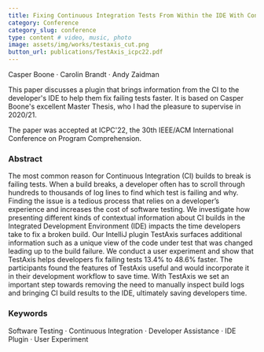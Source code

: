 ```yaml
---
title: Fixing Continuous Integration Tests From Within the IDE With Contextual Information
category: Conference
category_slug: conference
type: content # video, music, photo
image: assets/img/works/testaxis_cut.png
button_url: publications/TestAxis_icpc22.pdf
---
```


Casper Boone · Carolin Brandt · Andy Zaidman

This paper discusses a plugin that brings information from the CI to the developer's IDE to help them fix failing tests faster.
It is based on Casper Boone's excellent Master Thesis, who I had the pleasure to supervise in 2020/21.

The paper was accepted at ICPC'22, the 30th IEEE/ACM International Conference on Program Comprehension.

### Abstract
The most common reason for Continuous Integration (CI) builds to break is failing tests. When a build breaks, a developer often has to scroll through hundreds to thousands of log lines to find which test is failing and why. Finding the issue is a tedious process that relies on a developer’s experience and increases the cost of software testing. We investigate how presenting different kinds of contextual information about CI builds in the Integrated Development Environment (IDE) impacts the time developers take to fix a broken build. Our IntelliJ plugin TestAxis surfaces additional information such as a unique view of the code under test that was changed leading up to the build failure. We conduct a user experiment and show that TestAxis helps developers fix failing tests 13.4% to 48.6% faster. The participants found the features of TestAxis useful and would incorporate it in their development workflow to save time. With TestAxis we set an important step towards removing the need to manually inspect build logs and bringing CI build results to the IDE, ultimately saving developers time.


### Keywords
Software Testing · Continuous Integration · Developer Assistance · IDE Plugin · User Experiment
